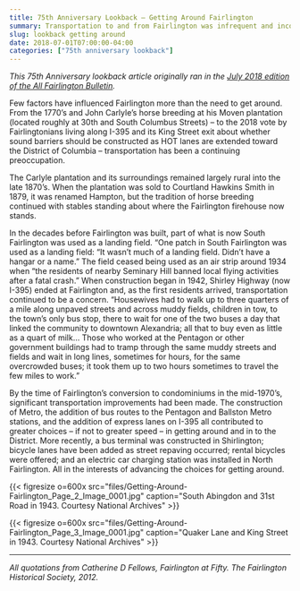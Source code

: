 ```yaml
---
title: 75th Anniversary Lookback — Getting Around Fairlington
summary: Transportation to and from Fairlington was infrequent and inconvenient in the community's early days.
slug: lookback getting around
date: 2018-07-01T07:00:00-04:00
categories: ["75th anniversary lookback"]
---
```


*This 75th Anniversary lookback article originally ran in the [July 2018 edition of the All Fairlington Bulletin](http://www.fca-fairlington.org/wp-content/uploads/july_2018_afb.pdf#page=11).*

Few factors have influenced Fairlington more than the need to get around. From the 1770’s and John Carlyle’s horse breeding at his Moven plantation (located roughly at 30th and South Columbus Streets) – to the 2018 vote by Fairlingtonians living along I-395 and its King Street exit about whether sound barriers should be constructed as HOT lanes are extended toward the District of Columbia – transportation has been a continuing preoccupation.

The Carlyle plantation and its surroundings remained largely rural into the late 1870’s. When the plantation was sold to Courtland Hawkins Smith in 1879, it was renamed Hampton, but the tradition of horse breeding continued with stables standing about where the Fairlington firehouse now stands.

In the decades before Fairlington was built, part of what is now South Fairlington was used as a landing field. “One patch in South Fairlington was used as a landing field: “It wasn’t much of a landing field. Didn’t have a hangar or a name.” The field ceased being used as an air strip around 1934 when “the residents of nearby Seminary Hill banned local flying activities after a fatal crash.” When construction began in 1942, Shirley Highway (now I-395) ended at Fairlington and, as the first residents arrived, transportation continued to be a concern. “Housewives had to walk up to three quarters of a mile along unpaved streets and across muddy fields, children in tow, to the town’s only bus stop, there to wait for one of the two buses a day that linked the community to downtown Alexandria; all that to buy even as little as a quart of milk… Those who worked at the Pentagon or other government buildings had to tramp through the same muddy streets and fields and wait in long lines, sometimes for hours, for the same overcrowded buses; it took them up to two hours sometimes to travel the few miles to work.”

By the time of Fairlington’s conversion to condominiums in the mid-1970’s, significant transportation improvements had been made. The construction of Metro, the addition of bus routes to the Pentagon and Ballston Metro stations, and the addition of express lanes on I-395 all contributed to greater choices – if not to greater speed – in getting around and in to the District. More recently, a bus terminal was constructed in Shirlington; bicycle lanes have been added as street repaving occurred; rental bicycles were offered; and an electric car charging station was installed in North Fairlington. All in the interests of advancing the choices for getting around.

{{< figresize o=600x src="files/Getting-Around-Fairlington_Page_2_Image_0001.jpg" caption="South Abingdon and 31st Road in 1943. Courtesy National Archives" >}}

{{< figresize o=600x src="files/Getting-Around-Fairlington_Page_3_Image_0001.jpg" caption="Quaker Lane and King Street in 1943. Courtesy National Archives" >}}

---

*All quotations from Catherine D Fellows, Fairlington at Fifty. The Fairlington Historical Society, 2012.*